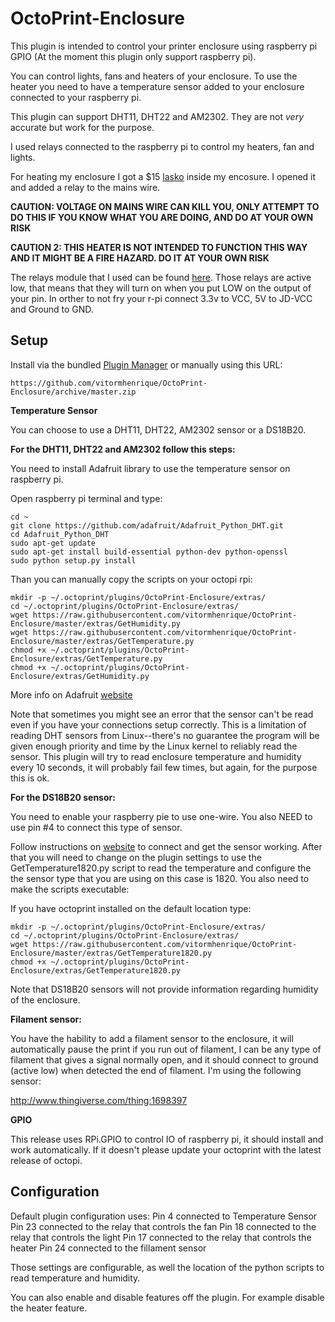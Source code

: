 # OctoPrint-Enclosure

This plugin is intended to control your printer enclosure using raspberry pi GPIO (At the moment this plugin only support raspberry pi).

You can control lights, fans and heaters of your enclosure. To use the heater you need to have a temperature sensor added to your enclosure connected to your raspberry pi.

This plugin can support DHT11, DHT22 and AM2302. They are not *very* accurate but work for the purpose.

I used relays connected to the raspberry pi to control my heaters, fan and lights.

For heating my enclosure I got a $15 [lasko](http://www.amazon.com/gp/product/B003XDTWN2?psc=1&redirect=true&ref_=oh_aui_search_detailpage) inside my encosure. I opened it and added a relay to the mains wire.

**CAUTION: VOLTAGE ON MAINS WIRE CAN KILL YOU, ONLY ATTEMPT TO DO THIS IF YOU KNOW WHAT YOU ARE DOING, AND DO AT YOUR OWN RISK**

**CAUTION 2: THIS HEATER IS NOT INTENDED TO FUNCTION THIS WAY AND IT MIGHT BE A FIRE HAZARD. DO IT AT YOUR OWN RISK**

The relays module that I used can be found [here](http://www.amazon.com/gp/product/B0057OC6D8?psc=1&redirect=true&ref_=oh_aui_search_detailpage). Those relays are active low, that means that they will turn on when you put LOW on the output of your pin. In orther to not fry your r-pi connect 3.3v to VCC, 5V to JD-VCC and Ground to GND.

## Setup

Install via the bundled [Plugin Manager](https://github.com/foosel/OctoPrint/wiki/Plugin:-Plugin-Manager)
or manually using this URL:

    https://github.com/vitormhenrique/OctoPrint-Enclosure/archive/master.zip

**Temperature Sensor**

You can choose to use a DHT11, DHT22, AM2302 sensor or a DS18B20.

**For the DHT11, DHT22 and AM2302 follow this steps:**

You need to install Adafruit library to use the temperature sensor on raspberry pi. 

Open raspberry pi terminal and type:

```
cd ~
git clone https://github.com/adafruit/Adafruit_Python_DHT.git
cd Adafruit_Python_DHT
sudo apt-get update
sudo apt-get install build-essential python-dev python-openssl
sudo python setup.py install
```

Than you can manually copy the scripts on your octopi rpi: 
```
mkdir -p ~/.octoprint/plugins/OctoPrint-Enclosure/extras/
cd ~/.octoprint/plugins/OctoPrint-Enclosure/extras/
wget https://raw.githubusercontent.com/vitormhenrique/OctoPrint-Enclosure/master/extras/GetHumidity.py
wget https://raw.githubusercontent.com/vitormhenrique/OctoPrint-Enclosure/master/extras/GetTemperature.py
chmod +x ~/.octoprint/plugins/OctoPrint-Enclosure/extras/GetTemperature.py
chmod +x ~/.octoprint/plugins/OctoPrint-Enclosure/extras/GetHumidity.py
```

More info on Adafruit [website](https://learn.adafruit.com/dht-humidity-sensing-on-raspberry-pi-with-gdocs-logging/software-install-updated)

Note that sometimes you might see an error that the sensor can't be read even if you have your connections setup correctly. 
This is a limitation of reading DHT sensors from Linux--there's no guarantee the program will be given enough priority and time by the Linux kernel to reliably read the sensor.
This plugin will try to read enclosure temperature and humidity every 10 seconds, it will probably fail few times, but again, for the purpose this is ok.

**For the DS18B20 sensor:**

You need to enable your raspberry pie to use one-wire. You also NEED to use pin #4 to connect this type of sensor. 

Follow instructions on [website](https://learn.adafruit.com/adafruits-raspberry-pi-lesson-11-ds18b20-temperature-sensing?view=all) to connect and get the sensor working. 
After that you will need to change on the plugin settings to use the GetTemperature1820.py script to read the temperature and configure the the sensor type that you are using on this case is 1820.  You also need to make the scripts executable:

If you have octoprint installed on the default location type:

```
mkdir -p ~/.octoprint/plugins/OctoPrint-Enclosure/extras/
cd ~/.octoprint/plugins/OctoPrint-Enclosure/extras/
wget https://raw.githubusercontent.com/vitormhenrique/OctoPrint-Enclosure/master/extras/GetTemperature1820.py
chmod +x ~/.octoprint/plugins/OctoPrint-Enclosure/extras/GetTemperature1820.py
```

Note that DS18B20 sensors will not provide  information regarding humidity of the enclosure.

**Filament sensor:**

You have the hability to add a filament sensor to the enclosure, it will automatically pause the print if you run out of filament, I can be any type of filament that gives a signal normally open, and it should connect to ground (active low) when detected the end of filament. I'm using the following sensor:

http://www.thingiverse.com/thing:1698397

**GPIO**

This release uses RPi.GPIO to control IO of raspberry pi, it should install and work automatically. If it doesn't please update your octoprint with the latest release of octopi.

## Configuration

Default plugin configuration uses:
Pin 4 connected to Temperature Sensor
Pin 23 connected to the relay that controls the fan
Pin 18 connected to the relay that controls the light
Pin 17 connected to the relay that controls the heater
Pin 24 connected to the fillament sensor

Those settings are configurable, as well the location of the python scripts to read temperature and humidity.

You can also enable and disable features off the plugin. For example disable the heater feature.
